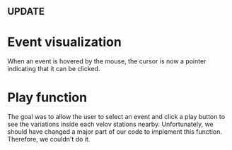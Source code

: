 ## UPDATE

# Event visualization

When an event is hovered  by the mouse, the cursor is now a pointer indicating that it can be clicked.

# Play function

The goal was to allow the user to select an event and click a play button to see the variations inside each velov stations 
nearby. Unfortunately, we should have changed a major part of our code to implement this function. Therefore, we couldn't do it.

